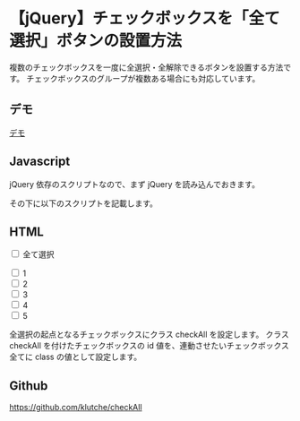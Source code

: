 # 【jQuery】チェックボックスを「全て選択」ボタンの設置方法

複数のチェックボックスを一度に全選択・全解除できるボタンを設置する方法です。
チェックボックスのグループが複数ある場合にも対応しています。

## デモ

<a href="http://klutche.github.io/checkAll/" class="link" target="_blank">デモ</a>

## Javascript

jQuery 依存のスクリプトなので、まず jQuery を読み込んでおきます。

  <script type="text/javascript" src="http://ajax.googleapis.com/ajax/libs/jquery/1.9.1/jquery.min.js"></script>

その下に以下のスクリプトを記載します。

  <script type="text/javascript">
  $(function(){
    $('.checkAll').on('change', function() {
      $('.' + this.id).prop('checked', this.checked);
    });
  });
  </script>

## HTML

  <input type="checkbox" id="group_01" class="checkAll"> 全て選択<br>
   
  <input type="checkbox" value="1" class="group_01"> 1<br>
  <input type="checkbox" value="2" class="group_01"> 2<br>
  <input type="checkbox" value="3" class="group_01"> 3<br>
  <input type="checkbox" value="4" class="group_01"> 4<br>
  <input type="checkbox" value="5" class="group_01"> 5<br>

全選択の起点となるチェックボックスにクラス checkAll を設定します。
クラス checkAll を付けたチェックボックスの id 値を、連動させたいチェックボックス全てに class の値として設定します。

## Github

<a href="https://github.com/klutche/checkAll" class="link" target="_blank">https://github.com/klutche/checkAll</a>
